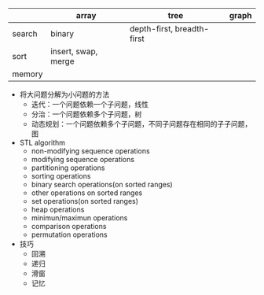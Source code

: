 | |array|tree|graph|
|-|-|-|-|
|search   |binary   |depth-first, breadth-first   |   |
|sort   |insert, swap, merge   |   |   |
|memory   |   |   |   |


- 将大问题分解为小问题的方法
    - 迭代：一个问题依赖一个子问题，线性
    - 分治：一个问题依赖多个子问题，树
    - 动态规划：一个问题依赖多个子问题，不同子问题存在相同的子子问题，图
- STL algorithm
    - non-modifying sequence operations
    - modifying sequence operations
    - partitioning operations
    - sorting operations
    - binary search operations(on sorted ranges)
    - other operations on sorted ranges
    - set operations(on sorted ranges)
    - heap operations
    - minimun/maximun operations
    - comparison operations
    - permutation operations
- 技巧
    - 回溯
    - 递归
    - 滑窗
    - 记忆
